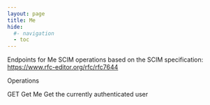 ```yaml
---
layout: page
title: Me
hide:
  #- navigation
  - toc
---
```


Endpoints for Me SCIM operations based on the SCIM specification: https://www.rfc-editor.org/rfc/rfc7644

Operations

GET
Get Me
Get the currently authenticated user
